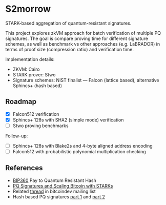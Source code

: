 # S2morrow

STARK-based aggregation of quantum-resistant signatures.  

This project explores zkVM approach for batch verification of multiple PQ signatures. The goal is compare proving time for different signature schemes, as well as benchmark vs other approaches (e.g. LaBRADOR) in terms of proof size (compression ratio) and verification time. 

Implementation details:
- ZKVM: Cairo
- STARK prover: Stwo
- Signature schemes: NIST finalist — Falcon (lattice based), alternative Sphincs+ (hash based)

## Roadmap

- [x] Falcon512 verification
- [x] Sphincs+ 128s with SHA2 (simple mode) verification
- [ ] Stwo proving benchmarks

Follow-up:
- [ ] Sphincs+ 128s with Blake2s and 4-byte aligned address encoding
- [ ] Falcon512 with probabilistic polynomial multiplication checking

## References

- [BIP360](https://bip360.org/) Pay to Quantum Resistant Hash
- [PQ Signatures and Scaling Bitcoin with STARKs](https://delvingbitcoin.org/t/post-quantum-signatures-and-scaling-bitcoin-with-starks/1584)
- Related [thread](https://groups.google.com/g/bitcoindev/c/wKizvPUfO7w/m/hG9cwpOABQAJ) in bitcoindev mailing list
- Hash based PQ signatures [part 1](https://research.dorahacks.io/2022/10/26/hash-based-post-quantum-signatures-1/) and [part 2](https://research.dorahacks.io/2022/12/16/hash-based-post-quantum-signatures-2/)